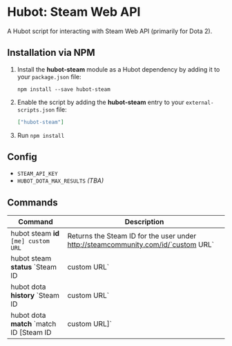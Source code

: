 # Hubot: Steam Web API

A Hubot script for interacting with Steam Web API (primarily for Dota 2).


## Installation via NPM

1. Install the __hubot-steam__ module as a Hubot dependency by adding it to your `package.json` file:

    ```
    npm install --save hubot-steam
    ```

2. Enable the script by adding the __hubot-steam__ entry to your `external-scripts.json` file:

    ```json
    ["hubot-steam"]
    ```

3. Run `npm install`


## Config

- `STEAM_API_KEY`
- `HUBOT_DOTA_MAX_RESULTS` _(TBA)_


## Commands

Command | Description
--- | ---
hubot steam __id__ `[me] custom URL` | Returns the Steam ID for the user under http://steamcommunity.com/id/`custom URL`
hubot steam __status__ `Steam ID|custom URL` | Returns `Steam ID` or `custom URL` community status
hubot dota __history__ `Steam ID|custom URL` | Returns metadata for the latest 5 game lobbies with <Steam ID> or <custom URL>
hubot dota __match__ `match ID [Steam ID|custom URL]` | Returns information about a particular `match ID`. Optionally, if `Steam ID` or `custom URL` is included, its match information will also be returned
